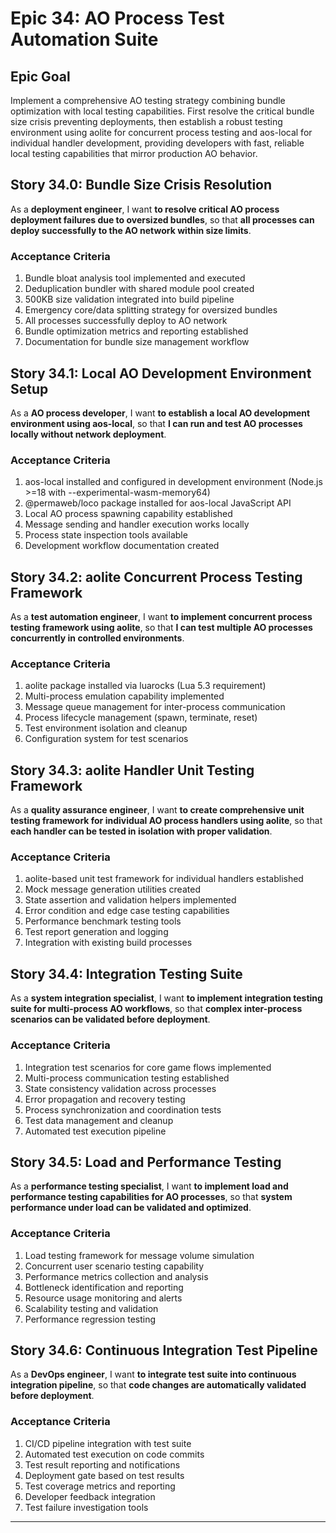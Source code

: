 # Epic 34: AO Process Test Automation Suite

## Epic Goal
Implement a comprehensive AO testing strategy combining bundle optimization with local testing capabilities. First resolve the critical bundle size crisis preventing deployments, then establish a robust testing environment using aolite for concurrent process testing and aos-local for individual handler development, providing developers with fast, reliable local testing capabilities that mirror production AO behavior.

## Story 34.0: Bundle Size Crisis Resolution
As a **deployment engineer**,
I want **to resolve critical AO process deployment failures due to oversized bundles**,
so that **all processes can deploy successfully to the AO network within size limits**.

### Acceptance Criteria
1. Bundle bloat analysis tool implemented and executed
2. Deduplication bundler with shared module pool created
3. 500KB size validation integrated into build pipeline
4. Emergency core/data splitting strategy for oversized bundles
5. All processes successfully deploy to AO network
6. Bundle optimization metrics and reporting established
7. Documentation for bundle size management workflow

## Story 34.1: Local AO Development Environment Setup
As a **AO process developer**,
I want **to establish a local AO development environment using aos-local**,
so that **I can run and test AO processes locally without network deployment**.

### Acceptance Criteria
1. aos-local installed and configured in development environment (Node.js >=18 with --experimental-wasm-memory64)
2. @permaweb/loco package installed for aos-local JavaScript API
3. Local AO process spawning capability established
4. Message sending and handler execution works locally
5. Process state inspection tools available
6. Development workflow documentation created

## Story 34.2: aolite Concurrent Process Testing Framework
As a **test automation engineer**,
I want **to implement concurrent process testing framework using aolite**,
so that **I can test multiple AO processes concurrently in controlled environments**.

### Acceptance Criteria
1. aolite package installed via luarocks (Lua 5.3 requirement)
2. Multi-process emulation capability implemented
3. Message queue management for inter-process communication
4. Process lifecycle management (spawn, terminate, reset)
5. Test environment isolation and cleanup
6. Configuration system for test scenarios

## Story 34.3: aolite Handler Unit Testing Framework
As a **quality assurance engineer**,
I want **to create comprehensive unit testing framework for individual AO process handlers using aolite**,
so that **each handler can be tested in isolation with proper validation**.

### Acceptance Criteria
1. aolite-based unit test framework for individual handlers established
2. Mock message generation utilities created
3. State assertion and validation helpers implemented
4. Error condition and edge case testing capabilities
5. Performance benchmark testing tools
6. Test report generation and logging
7. Integration with existing build processes

## Story 34.4: Integration Testing Suite
As a **system integration specialist**,
I want **to implement integration testing suite for multi-process AO workflows**,
so that **complex inter-process scenarios can be validated before deployment**.

### Acceptance Criteria
1. Integration test scenarios for core game flows implemented
2. Multi-process communication testing established
3. State consistency validation across processes
4. Error propagation and recovery testing
5. Process synchronization and coordination tests
6. Test data management and cleanup
7. Automated test execution pipeline

## Story 34.5: Load and Performance Testing
As a **performance testing specialist**,
I want **to implement load and performance testing capabilities for AO processes**,
so that **system performance under load can be validated and optimized**.

### Acceptance Criteria
1. Load testing framework for message volume simulation
2. Concurrent user scenario testing capability
3. Performance metrics collection and analysis
4. Bottleneck identification and reporting
5. Resource usage monitoring and alerts
6. Scalability testing and validation
7. Performance regression testing

## Story 34.6: Continuous Integration Test Pipeline
As a **DevOps engineer**,
I want **to integrate test suite into continuous integration pipeline**,
so that **code changes are automatically validated before deployment**.

### Acceptance Criteria
1. CI/CD pipeline integration with test suite
2. Automated test execution on code commits
3. Test result reporting and notifications
4. Deployment gate based on test results
5. Test coverage metrics and reporting
6. Developer feedback integration
7. Test failure investigation tools

---
